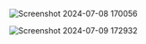 
![Screenshot 2024-07-08 170056](https://github.com/user-attachments/assets/31e9eb03-2f0d-4e06-bddf-d1b23a2c4dc8)

![Screenshot 2024-07-09 172932](https://github.com/user-attachments/assets/ea3a3379-404b-4694-b7b3-07081ad53f91)
